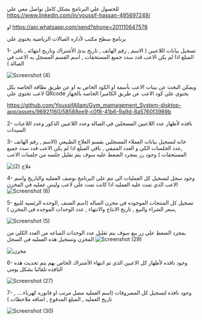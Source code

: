 

للحصول علي البرنامج بشكل كامل تواصل معي علي 
https://www.linkedin.com/in/youssif-hassan-495697249/

او https://api.whatsapp.com/send?phone=201110647576

برنامج سطح مكتب لأداره الصالات الرياضية يحتوي علي

1- تسجيل بيانات اللاعبين ( الاسم , رقم الهاتف , تاريخ بدئ الأشتراك وتاريح انتهائه , باقي المبلغ اذا لم يكن الاعب قدد سدد جميع المستحقات , اسم القسم المسجل به الاعب في الصالة )

![Screenshot (4)](https://github.com/YoussifAllam/Gym_mamagement_System-disktop-app/assets/96921160/658d298c-e7ea-4fc0-85b7-6075fa6a185b)

ويمكن البحث عن بينات الاعب بأسمة او الكود الخاص به او عن طريق بطاقه الخاصه بكل لاعب تحتوي علي QRcode يحتوي علي كود الاعب عن طريق الكاميرا الخاصه بالجهاز 

https://github.com/YoussifAllam/Gym_mamagement_System-disktop-app/assets/96921160/58588ee9-c0f8-41b6-9a9d-8a5760f3989b

2- نافذه لأظهار عدد اللاعبين المسجلين في الصالة وعدد اللاعبين الذكور وعدد اللاعبات السيدات

3- خانه لتسجيل بيانات العملاء المسجلين بقسم العلاج الطبيعي (الاسم , رقم الهاتف ,عدد الجلسات الكي و العدد المتبقي , باقي المبلغ اذا لم يكن الاعب قدد سدد جميع المستحقات )
وجود رز بمجرد الضغط عليه سوف يتم تقليل جلسه من جلسات الاعب 

![علاج (2)](https://github.com/YoussifAllam/Gym_mamagement_System-disktop-app/assets/96921160/640d7f35-9c86-4216-82ed-f6f2aefcb4d5)


4- وجود سجل لتسجيل كل العمليات الي تتم علي البرنامج بوصف العمليه والتاريخ واسم الاعب الذي تمت عليه العمليه اذا كانت تمت علي لاعب وليس عمليه في المخزن 
![Screenshot (6)](https://github.com/YoussifAllam/Gym_mamagement_System-disktop-app/assets/96921160/d13a69cb-d3d3-4bd2-8250-5d2091c037d5)

5- تسجيل كل المنتجات الموجوده في مخزن الصاله (اسم الصنف ,الوحده الرئسيه للبيع ,سعر الشراء والبيع , تاريخ الانتاج والانتهاء , عدد الوحدات الموجده في المخزن )

![Screenshot (5)](https://github.com/YoussifAllam/Gym_mamagement_System-disktop-app/assets/96921160/c0610295-b2f2-4e57-bb00-c3d312adda24)

بمجرد الضغط علي زر بيع سوف يتم تقليل عدد الوحدات المباعه من العدد الكلي من المخزن وتسجيل هذه العمليه في السجل 
![Screenshot (29)](https://github.com/YoussifAllam/Gym_mamagement_System-disktop-app/assets/96921160/de8de4a9-37b0-4056-868e-48de77dbc92a)


![مخزن](https://github.com/YoussifAllam/Gym_mamagement_System-disktop-app/assets/96921160/3040db3d-3b56-454f-b2ff-2b76ff8569f5)

6- وجود نافذه لأظهار  كل الاعبين الذي تم انتهاء الأشتراك الخاص بهم يتم تحديث هذه النافذه تلقائيا بشكل يومي 

![Screenshot (27)](https://github.com/YoussifAllam/Gym_mamagement_System-disktop-app/assets/96921160/96078a16-2ea7-4e92-b3ce-a4eed1495732)

7- وجود نافذه لتسجيل كل المصروفات (اسم العمليه مصل مرتب او فاتوره كهرباء.... , تاريخ العمليه ,  المبلغ المدفوع , اضافه ملاحظات )

![Screenshot (30)](https://github.com/YoussifAllam/Gym_mamagement_System-disktop-app/assets/96921160/1f954ea6-72f5-436d-91d7-a8935c0008ef)

